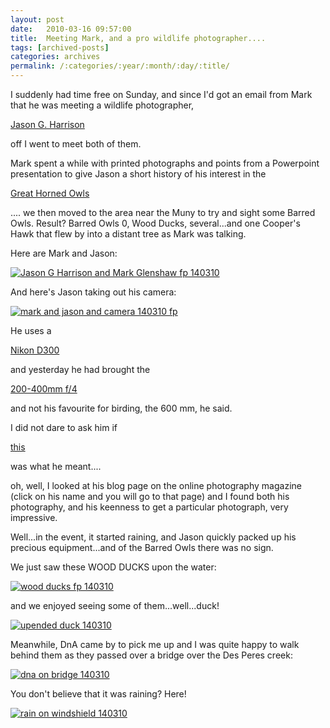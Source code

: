 ```yaml
---
layout: post
date:	2010-03-16 09:57:00
title:  Meeting Mark, and a pro wildlife photographer....
tags: [archived-posts]
categories: archives
permalink: /:categories/:year/:month/:day/:title/
---
```

I suddenly had time free on Sunday, and since I'd got an email from Mark that he was meeting a wildlife photographer,

<a href="http://photographersonlinemagazine.blogspot.com/2009/12/page-4-jason-g-harrison.html"> Jason G. Harrison </a>

off I went to meet both of them.

Mark spent a while with printed photographs and points from a Powerpoint presentation to give Jason a short history of his interest in the 

<a href="http://deponti.livejournal.com/641791.html"> Great Horned Owls </a>

.... we then moved to the area near the Muny to try and sight some Barred Owls. Result? Barred Owls 0, Wood Ducks, several...and one Cooper's Hawk that flew by into a distant tree as Mark was talking.

Here are Mark and Jason:


<a href="http://s967.photobucket.com/albums/ae160/pedoral/?action=view&current=IMG_2621.jpg" target="_blank"><img src="http://i967.photobucket.com/albums/ae160/pedoral/IMG_2621.jpg" border="0" alt="Jason G Harrison and Mark Glenshaw fp 140310"></a>


<lj-cut text="a short meeting">

And here's Jason taking out his camera:


<a href="http://s967.photobucket.com/albums/ae160/pedoral/?action=view&current=IMG_2622.jpg" target="_blank"><img src="http://i967.photobucket.com/albums/ae160/pedoral/IMG_2622.jpg" border="0" alt="mark and jason and camera 140310 fp"></a>


He uses a 

<a href="http://www.photovideosuperstore.com/product.asp?id=15918"> Nikon D300 </a>

and yesterday he had brought the  

<a href="http://www.bhphotovideo.com/c/product/300488-GREY/Nikon_2146_200_400mm_f_4_G_AFS_ED_IF.html"> 200-400mm f/4 </a>

and not his favourite for birding, the 600 mm, he said.

I did not dare to ask him if 

<a href="http://www.nikonusa.com/Find-Your-Nikon/Product/Camera-Lenses/2173/AF-S-NIKKOR-600mm-f%252F4G-ED-VR.html"> this </a>

was what he meant....


oh, well, I looked at his blog page on the online photography magazine (click on his name and you will go to that page) and I found both his photography, and his keenness to get a particular photograph, very impressive.

Well...in the event, it started raining, and Jason quickly packed up his precious equipment...and of the Barred Owls there was no sign.

We just saw these WOOD DUCKS upon the water:

<a href="http://s967.photobucket.com/albums/ae160/pedoral/?action=view&current=IMG_2623.jpg" target="_blank"><img src="http://i967.photobucket.com/albums/ae160/pedoral/IMG_2623.jpg" border="0" alt="wood ducks fp 140310"></a>


and we enjoyed seeing some of them...well...duck!

<a href="http://s967.photobucket.com/albums/ae160/pedoral/?action=view&current=IMG_2625.jpg" target="_blank"><img src="http://i967.photobucket.com/albums/ae160/pedoral/IMG_2625.jpg" border="0" alt="upended duck 140310"></a>

Meanwhile, DnA came by to pick me up and I was quite happy to walk behind them as they passed over a bridge over the Des Peres creek:

<a href="http://s967.photobucket.com/albums/ae160/pedoral/?action=view&current=IMG_2628.jpg" target="_blank"><img src="http://i967.photobucket.com/albums/ae160/pedoral/IMG_2628.jpg" border="0" alt="dna on bridge 140310"></a>

</lj-cut>

You don't believe that it was raining? Here!

<a href="http://s967.photobucket.com/albums/ae160/pedoral/?action=view&current=IMG_2632.jpg" target="_blank"><img src="http://i967.photobucket.com/albums/ae160/pedoral/IMG_2632.jpg" border="0" alt="rain on windshield 140310"></a>
